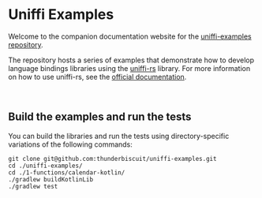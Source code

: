 # Uniffi Examples
Welcome to the companion documentation website for the [uniffi-examples repository](https://github.com/thunderbiscuit/uniffi-examples).

The repository hosts a series of examples that demonstrate how to develop language bindings libraries using the [uniffi-rs](https://github.com/mozilla/uniffi-rs) library. For more information on how to use uniffi-rs, see the [official documentation](https://mozilla.github.io/uniffi-rs/).

<br/>

## Build the examples and run the tests
You can build the libraries and run the tests using directory-specific variations of the following commands:
```shell
git clone git@github.com:thunderbiscuit/uniffi-examples.git
cd ./uniffi-examples/
cd ./1-functions/calendar-kotlin/
./gradlew buildKotlinLib
./gradlew test
```
